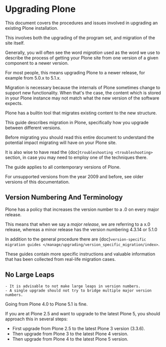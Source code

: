 # Upgrading Plone

This document covers the procedures and issues involved in upgrading an existing Plone installation.

This involves both the upgrading of the program set, and migration of the site itself.

Generally, you will often see the word *migration* used as the word we use to describe the process of getting your Plone site
from one version of a given component to a newer version.

For most people, this means upgrading Plone to a newer release, for example from 5.0.x to 5.1.x.

Migration is necessary because the internals of Plone sometimes change to support new functionality.
When that's the case, the content which is stored in your Plone instance may not match what the new version of the software expects.

Plone has a builtin tool that migrates existing content to the new structure.

This guide describes migration in Plone, specifically how you upgrade between different versions.

Before migrating you should read this entire document to understand the potential impact migrating will have on your Plone site.

It is also wise to have read the {doc}`troubleshooting <troubleshooting>` section, in case you may need to employ one of the techniques there.

The guide applies to all contemporary versions of Plone.

For unsupported versions from the year 2009 and before, see older versions of this documentation.

## Version Numbering And Terminology

Plone has a policy that increases the version number to a .0 on every major release.

This means that when we say a *major release*, we are referring to a x.0 release, whereas a minor release has the version numbering 4.3.14 or 5.1.0

In addition to the general procedure there are {doc}`version-specific migration guides </manage/upgrading/version_specific_migration/index>`.

These guides contain more specific instructions and valuable information that has been collected from real-life migration cases.

## No Large Leaps

```{note}
- It is advisable to not make large leaps in version numbers.
- A single upgrade should not try to bridge multiple major version numbers.
```

Going from Plone 4.0 to Plone 5.1 is fine.

If you are at Plone 2.5 and want to upgrade to the latest Plone 5, you should approach this in several steps:

- First upgrade from Plone 2.5 to the latest Plone 3 version (3.3.6).
- Then upgrade from Plone 3 to the latest Plone 4 version.
- Then upgrade from Plone 4 to the latest Plone 5 version.
